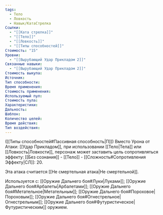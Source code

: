 ```yaml
---
tags:
  - Тело
  - Ловкость
  - Навык/КатаСтрелка
Ссылки:
  - "[[Ката стрелка]]"
  - "[[Тело]]"
  - "[[Ловкость]]"
  - "[[Типы способностей]]"
Стоимость: "15"
Уровни:
  - "[[Вырубающий Удар Прикладом 2]]"
Связанные навыки:
  - "[[Вырубающий Удар Прикладом 2]]"
Стоимость выкупа:
Источник:
Тип способности:
Время применения:
Стоимость применения:
Используемый пул:
Стоимость пула:
Характеристики:
Дальность:
Шаблон:
Количество целей:
Время действия:
Тип воздействия:
---
```

([[Типы способностей#Пассивная способность|П]]) Вместо Урона от Атаки: [[Удар Прикладом]], при использовании [[Тело|Тела]] или [[Ловкость|Ловкости]], персонаж может заставить цель сопротивляться эффекту: [[Без сознания]] - [[Тело]] - [[Сложность#Cопротивления Эффекту|СЛ]]: 20.

Эта атака считается [[Не смертельная атака|Не смертельной]]. 

Используется с: [[Оружие Дальнего боя#Луки|Луками]]; [[Оружие Дальнего боя#Арбалеты|Арбалетами]]; [[Оружие Дальнего боя#Метательное|Метательным]]; [[Оружие Дальнего боя#Пороховое|Пороховым]]; [[Оружие Дальнего боя#Огнестрельное|Огнестрельным]]; [[Оружие Дальнего боя#Футуристическое|Футуристическим]] оружием.